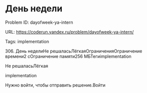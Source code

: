 # День недели

Problem ID: dayofweek-ya-intern

URL: https://coderun.yandex.ru/problem/dayofweek-ya-intern/

Tags: implementation

306. День неделиНе решаласьЛёгкаяОграниченияОграничение времени2 сОграничение памяти256 МБТегиimplementation

Не решаласьЛёгкая

implementation

Нужно войти, чтобы отправить решение.Войти

